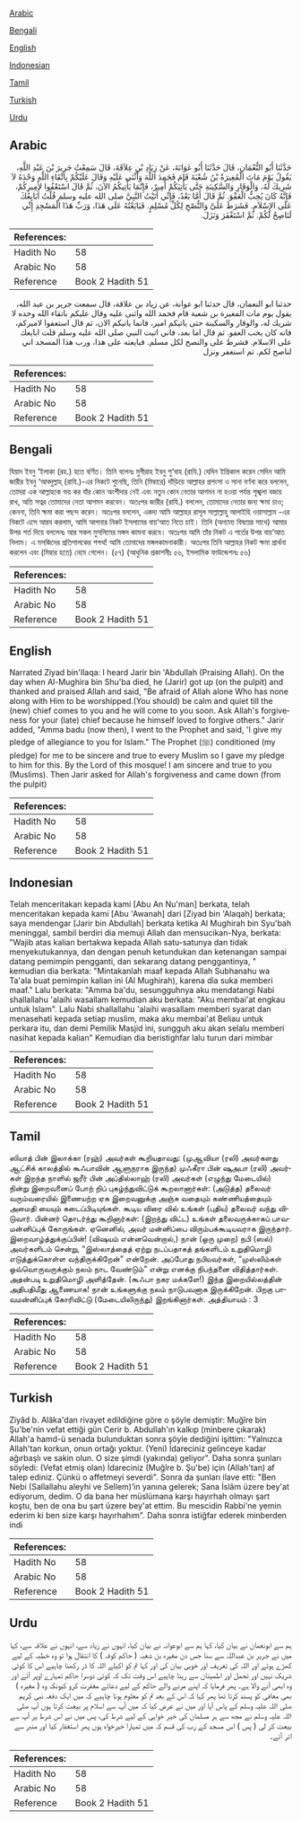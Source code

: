 [Arabic](#arabic)

[Bengali](#bengali)

[English](#english)

[Indonesian](#indonesian)

[Tamil](#tamil)

[Turkish](#turkish)

[Urdu](#urdu)

## Arabic


<div dir="rtl" lang="ar" style={{fontSize:'larger',backgroundColor:'#f8f9fa',padding:20}}>
حَدَّثَنَا أَبُو النُّعْمَانِ، قَالَ حَدَّثَنَا أَبُو عَوَانَةَ، عَنْ زِيَادِ بْنِ عِلاَقَةَ، قَالَ سَمِعْتُ جَرِيرَ بْنَ عَبْدِ اللَّهِ، يَقُولُ يَوْمَ مَاتَ الْمُغِيرَةُ بْنُ شُعْبَةَ قَامَ فَحَمِدَ اللَّهَ وَأَثْنَى عَلَيْهِ وَقَالَ عَلَيْكُمْ بِاتِّقَاءِ اللَّهِ وَحْدَهُ لاَ شَرِيكَ لَهُ، وَالْوَقَارِ وَالسَّكِينَةِ حَتَّى يَأْتِيَكُمْ أَمِيرٌ، فَإِنَّمَا يَأْتِيكُمُ الآنَ، ثُمَّ قَالَ اسْتَعْفُوا لأَمِيرِكُمْ، فَإِنَّهُ كَانَ يُحِبُّ الْعَفْوَ‏.‏ ثُمَّ قَالَ أَمَّا بَعْدُ، فَإِنِّي أَتَيْتُ النَّبِيَّ صلى الله عليه وسلم قُلْتُ أُبَايِعُكَ عَلَى الإِسْلاَمِ‏.‏ فَشَرَطَ عَلَىَّ وَالنُّصْحِ لِكُلِّ مُسْلِمٍ‏.‏ فَبَايَعْتُهُ عَلَى هَذَا، وَرَبِّ هَذَا الْمَسْجِدِ إِنِّي لَنَاصِحٌ لَكُمْ‏.‏ ثُمَّ اسْتَغْفَرَ وَنَزَلَ‏.‏
</div>
<div style={{backgroundColor:'#f8f9fa',padding:20, marginBottom: 10}}><table> <thead> <tr> <th>References:</th> <th></th> </tr> </thead> <tbody><tr><td>Hadith No</td><td>58</td></tr><tr><td>Arabic No</td><td>58</td></tr><tr><td>Reference</td><td>Book 2 Hadith 51</td></tr></tbody></table></div>


<div dir="rtl" lang="ar" style={{fontSize:'larger',backgroundColor:'#f8f9fa',padding:20}}>
حدثنا ابو النعمان، قال حدثنا ابو عوانة، عن زياد بن علاقة، قال سمعت جرير بن عبد الله، يقول يوم مات المغيرة بن شعبة قام فحمد الله واثنى عليه وقال عليكم باتقاء الله وحده لا شريك له، والوقار والسكينة حتى ياتيكم امير، فانما ياتيكم الان، ثم قال استعفوا لاميركم، فانه كان يحب العفو. ثم قال اما بعد، فاني اتيت النبي صلى الله عليه وسلم قلت ابايعك على الاسلام. فشرط على والنصح لكل مسلم. فبايعته على هذا، ورب هذا المسجد اني لناصح لكم. ثم استغفر ونزل
</div>
<div style={{backgroundColor:'#f8f9fa',padding:20, marginBottom: 10}}><table> <thead> <tr> <th>References:</th> <th></th> </tr> </thead> <tbody><tr><td>Hadith No</td><td>58</td></tr><tr><td>Arabic No</td><td>58</td></tr><tr><td>Reference</td><td>Book 2 Hadith 51</td></tr></tbody></table></div>

## Bengali


<div dir="ltr" lang="bn" style={{fontSize:'larger',backgroundColor:'#f8f9fa',padding:20}}>
যিয়াদ ইবনু ‘ইলাকা (রহ.) হতে বর্ণিত। তিনি বলেনঃ মুগীরাহ ইবনু শু‘বাহ (রাযি.) যেদিন ইন্তিকাল করেন সেদিন আমি জারীর ইবনু ‘আবদুল্লাহ্ (রাযি.)-এর নিকটে শুনেছি, তিনি (মিম্বারে) দাঁড়িয়ে আল্লাহর প্রশংসা ও সানা বর্ণনা করে বললেন, তোমরা এক আল্লাহকে ভয় কর যাঁর কোন অংশীদার নেই এবং নতুন কোন নেতার আগমন না হওয়া পর্যন্ত শৃঙ্খলা বজায় রাখ, অতি সত্বর তোমাদের নেতা আগমন করবেন। অতঃপর জারীর (রাযি.) বললেন, তোমাদের নেতার জন্য ক্ষমা চাও; কেননা, তিনি ক্ষমা করা পছন্দ করেন। অতঃপর বললেন, একদা আমি আল্লাহর রাসূল সাল্লাল্লাহু আলাইহি ওয়াসাল্লাম -এর নিকটে এসে আরয করলাম, আমি আপনার নিকট ইসলামের বায়‘আত নিতে চাই। তিনি (অন্যান্য বিষয়ের সাথে) আমার উপর শর্ত দিয়ে বললেনঃ আর সকল মুসলিমের মঙ্গল কামনা করবে। অতঃপর আমি তাঁর নিকট এ শর্তের উপর বায়‘আত নিলাম। এ মসজিদের প্রতিপালকের শপথ! আমি তোমাদের মঙ্গলকামনাকারী। অতঃপর তিনি আল্লাহর নিকট ক্ষমা প্রার্থনা করলেন এবং (মিম্বার হতে) নেমে গেলেন। (৫৭) (আধুনিক প্রকাশনীঃ ৫৬, ইসলামিক ফাউন্ডেশনঃ ৫৬)
</div>
<div style={{backgroundColor:'#f8f9fa',padding:20, marginBottom: 10}}><table> <thead> <tr> <th>References:</th> <th></th> </tr> </thead> <tbody><tr><td>Hadith No</td><td>58</td></tr><tr><td>Arabic No</td><td>58</td></tr><tr><td>Reference</td><td>Book 2 Hadith 51</td></tr></tbody></table></div>

## English


<div dir="ltr" lang="en" style={{fontSize:'larger',backgroundColor:'#f8f9fa',padding:20}}>
Narrated Ziyad bin'Ilaqa: I heard Jarir bin 'Abdullah (Praising Allah). On the day when Al-Mughira bin Shu'ba died, he (Jarir) got up (on the pulpit) and thanked and praised Allah and said, "Be afraid of Allah alone Who has none along with Him to be worshipped.(You should) be calm and quiet till the (new) chief comes to you and he will come to you soon. Ask Allah's forgiveness for your (late) chief because he himself loved to forgive others." Jarir added, "Amma badu (now then), I went to the Prophet and said, 'I give my pledge of allegiance to you for Islam." The Prophet (ﷺ) conditioned (my pledge) for me to be sincere and true to every Muslim so I gave my pledge to him for this. By the Lord of this mosque! I am sincere and true to you (Muslims). Then Jarir asked for Allah's forgiveness and came down (from the pulpit)
</div>
<div style={{backgroundColor:'#f8f9fa',padding:20, marginBottom: 10}}><table> <thead> <tr> <th>References:</th> <th></th> </tr> </thead> <tbody><tr><td>Hadith No</td><td>58</td></tr><tr><td>Arabic No</td><td>58</td></tr><tr><td>Reference</td><td>Book 2 Hadith 51</td></tr></tbody></table></div>

## Indonesian


<div dir="ltr" lang="id" style={{fontSize:'larger',backgroundColor:'#f8f9fa',padding:20}}>
Telah menceritakan kepada kami [Abu An Nu'man] berkata, telah menceritakan kepada kami [Abu 'Awanah] dari [Ziyad bin 'Alaqah] berkata; saya mendengar [Jarir bin Abdullah] berkata ketika Al Mughirah bin Syu'bah meninggal, sambil berdiri dia memuji Allah dan mensucikan-Nya, berkata: "Wajib atas kalian bertakwa kepada Allah satu-satunya dan tidak menyekutukannya, dan dengan penuh ketundukan dan ketenangan sampai datang pemimpin pengganti, dan sekarang datang penggantinya, " kemudian dia berkata: "Mintakanlah maaf kepada Allah Subhanahu wa Ta'ala buat pemimpin kalian ini (Al Mughirah), karena dia suka memberi maaf." Lalu berkata: "Amma ba'du, sesungguhnya aku mendatangi Nabi shallallahu 'alaihi wasallam kemudian aku berkata: "Aku membai'at engkau untuk Islam". Lalu Nabi shallallahu 'alaihi wasallam memberi syarat dan menasehati kepada setiap muslim, maka aku membai'at Beliau untuk perkara itu, dan demi Pemilik Masjid ini, sungguh aku akan selalu memberi nasihat kepada kalian" Kemudian dia beristighfar lalu turun dari mimbar
</div>
<div style={{backgroundColor:'#f8f9fa',padding:20, marginBottom: 10}}><table> <thead> <tr> <th>References:</th> <th></th> </tr> </thead> <tbody><tr><td>Hadith No</td><td>58</td></tr><tr><td>Arabic No</td><td>58</td></tr><tr><td>Reference</td><td>Book 2 Hadith 51</td></tr></tbody></table></div>

## Tamil


<div dir="ltr" lang="ta" style={{fontSize:'larger',backgroundColor:'#f8f9fa',padding:20}}>
ஸியாத் பின் இலாக்கா (ரஹ்) அவர்கள் கூறியதாவது: (முஆவியா (ரலி) அவர்களது ஆட்சிக் காலத்தில் கூஃபாவின் ஆளுநராக இருந்த) முஃகீரா பின் ஷுஅபா (ரலி) அவர்கள் இறந்த நாளில் ஜரீர் பின் அப்தில்லாஹ் (ரலி) அவர்கள் (எழுந்து மேடையில்) நின்று இறைவனைப் போற் றிப் புகழ்ந்துவிட்டுக் கூறலானார்கள்: (அடுத்த) தலைவர் வரும்வரையில் இணையற்ற ஏக இறைவனுக்கு அஞ்சு வதையும் கண்ணியத்தையும் அமைதி யையும் கடைப்பிடியுங்கள். கூடிய விரை வில் உங்கள் (புதிய) தலைவர் வந்து விடுவார். பின்னர் தொடர்ந்து கூறினார்கள்: (இறந்து விட்ட) உங்கள் தலைவருக்காகப் பாவமன்னிப்புக் கோருங்கள். ஏனெனில், அவர் மன்னிப்பை விரும்பக்கூடியவராக இருந்தார். இறைவாழ்த்துக்குப்பின்! (விஷயம் என்னவென்றால்,) நான் (ஒரு முறை) நபி (ஸல்) அவர்களிடம் சென்று, “இஸ்லாத்தைத் ஏற்று நடப்பதாகத் தங்களிடம் உறுதிமொழி எடுத்துக்கொள்ள வந்திருக்கிறேன்” என்றேன். அப்போது நபியவர்கள், “முஸ்லிம்கள் ஒவ்வொருவருக்கும் நலம் நாட வேண்டும்” என்று எனக்கு நிபந்தனை விதித்தார்கள். அதன்படி உறுதிமொழி அளித்தேன். (கூஃபா நகர மக்களே!) இந்த இறையில்லத்தின் அதிபதிமீது ஆணையாக! நான் உங்களுக்கு நலம் நாடுபவனாக இருக்கிறேன். பிறகு பாவமன்னிப்புக் கோரிவிட்டு (மேடையிலிருந்து) இறங்கினார்கள். அத்தியாயம் : 3
</div>
<div style={{backgroundColor:'#f8f9fa',padding:20, marginBottom: 10}}><table> <thead> <tr> <th>References:</th> <th></th> </tr> </thead> <tbody><tr><td>Hadith No</td><td>58</td></tr><tr><td>Arabic No</td><td>58</td></tr><tr><td>Reference</td><td>Book 2 Hadith 51</td></tr></tbody></table></div>

## Turkish


<div dir="ltr" lang="tr" style={{fontSize:'larger',backgroundColor:'#f8f9fa',padding:20}}>
Ziyâd b. Alâka'dan rivayet edildiğine göre o şöyle demiştir: Muğîre bin Şu'be'nin vefat ettiği gün Cerir b. Abdullah'ın kalkıp (minbere çıkarak) Allah'a hamd-ü senada bulunduktan sonra şöyle dediğini işittim: "Yalnızca Allah'tan korkun, onun ortağı yoktur. (Yeni) İdareciniz gelinceye kadar ağırbaşlı ve sakin olun. O size şimdi (yakında) geliyor". Daha sonra şunları söyledi: (Vefat etmiş olan) İdareciniz (Muğîre b. Şu'be) için (Allah'tan) af talep ediniz. Çünkü o affetmeyi severdi". Sonra da şunları ilave etti: "Ben Nebi (Sallallahu aleyhi ve Sellem)’in yanına gelerek; Sana İslâm üzere bey'at ediyorum, dedim. O da bana her müslümana karşı hayırhah olmayı şart koştu, ben de ona bu şart üzere bey'at ettim. Bu mescidin Rabbi'ne yemin ede­rim ki ben size karşı hayırhahım". Daha sonra istiğfar ederek minberden indi
</div>
<div style={{backgroundColor:'#f8f9fa',padding:20, marginBottom: 10}}><table> <thead> <tr> <th>References:</th> <th></th> </tr> </thead> <tbody><tr><td>Hadith No</td><td>58</td></tr><tr><td>Arabic No</td><td>58</td></tr><tr><td>Reference</td><td>Book 2 Hadith 51</td></tr></tbody></table></div>

## Urdu


<div dir="rtl" lang="ur" style={{fontSize:'larger',backgroundColor:'#f8f9fa',padding:20}}>
ہم سے ابونعمان نے بیان کیا، کہا ہم سے ابوعوانہ نے بیان کیا، انہوں نے زیاد سے، انہوں نے علاقہ سے، کہا میں نے جریر بن عبداللہ سے سنا جس دن مغیرہ بن شعبہ ( حاکم کوفہ ) کا انتقال ہوا تو وہ خطبہ کے لیے کھڑے ہوئے اور اللہ کی تعریف اور خوبی بیان کی اور کہا تم کو اکیلے اللہ کا ڈر رکھنا چاہیے اس کا کوئی شریک نہیں اور تحمل اور اطمینان سے رہنا چاہیے اس وقت تک کہ کوئی دوسرا حاکم تمہارے اوپر آئے اور وہ ابھی آنے والا ہے۔ پھر فرمایا کہ اپنے مرنے والے حاکم کے لیے دعائے مغفرت کرو کیونکہ وہ ( مغیرہ ) بھی معافی کو پسند کرتا تھا پھر کہا کہ اس کے بعد تم کو معلوم ہونا چاہیے کہ میں ایک دفعہ نبی کریم صلی اللہ علیہ وسلم کے پاس آیا اور میں نے عرض کیا کہ میں آپ سے اسلام پر بیعت کرتا ہوں آپ صلی اللہ علیہ وسلم نے مجھ سے ہر مسلمان کی خیر خواہی کے لیے شرط کی، پس میں نے اس شرط پر آپ سے بیعت کر لی ( پس ) اس مسجد کے رب کی قسم کہ میں تمہارا خیرخواہ ہوں پھر استغفار کیا اور منبر سے اتر آئے۔
</div>
<div style={{backgroundColor:'#f8f9fa',padding:20, marginBottom: 10}}><table> <thead> <tr> <th>References:</th> <th></th> </tr> </thead> <tbody><tr><td>Hadith No</td><td>58</td></tr><tr><td>Arabic No</td><td>58</td></tr><tr><td>Reference</td><td>Book 2 Hadith 51</td></tr></tbody></table></div>